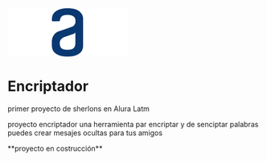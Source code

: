
<img  src="imagenes/Logo@2x.png" alt="logo alura latam latra a">

<h1>Encriptador</h1>

<p> primer proyecto de sherlons en Alura Latm </p>

<p> proyecto  encriptador 
    una herramienta par encriptar y de senciptar palabras 
    puedes crear mesajes ocultas para tus amigos </p>

<p>**proyecto en costrucción**</p>
